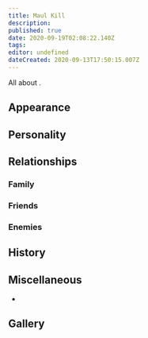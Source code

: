 ```yaml
---
title: Maul Kill
description: 
published: true
date: 2020-09-19T02:08:22.140Z
tags: 
editor: undefined
dateCreated: 2020-09-13T17:50:15.007Z
---
```


All about .

Appearance
----------

Personality
-----------

Relationships
-------------

### Family

### Friends

### Enemies

History
-------

Miscellaneous
-------------

-

Gallery
-------
